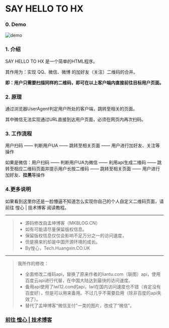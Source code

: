 # SAY HELLO TO HX

### 0. Demo
![demo](https://i.imgur.com/reodkNt.png)

### 1. 介绍
SAY HELLO TO HX 是一个简单的HTML程序。

其作用为：实现 QQ、微信、微博 的加好友（关注）二维码的合并。

**即：用户只需要扫描同样的二维码，即可在以上客户端内直接前往目标用户页面。**

### 2. 原理
通过浏览器UserAgent判定用户所处的客户端，跳转至相关的页面。

其中微信无法实现通过URL直接到达用户页面，必须在网页内再次扫码。

### 3. 工作流程

用户扫码 —— 判断用户UA —— 跳转至相关页面 —— 用户进行加好友、关注等操作

如果是微信：用户扫码 —— 判断用户UA为微信 —— 利用api生成二维码 —— 跳转至相应二维码页面并提示用户长按二维码 —— 跳转至相关页面 —— 用户进行加好友、**拉黑**等操作

### 4.更多说明
如果看到这里你还是一脸懵逼不知道怎么实现你自己的个人自定义二维码页面，请前往 惶心 | 技术博客 阅读教程。

------

>* 源码修改自孟坤博客（MKBLOG.CN）
>* 如有可能请尽量保留版权信息。
>* 保留版权信息仅仅会影响不足万分之一的访问速度，
>* 但是换来的却是中国开源环境的成长。
>* By惶心，Tech.Huangxin.CO.UK

------
>  我所作的修改：
> * 全面修改二维码api，替换了原来作者的liantu.com（联图）api，使用百度云api进行代替，在中国大陆达到最快的访问速度。
> * 备用api使用了lwl12.com的api，lwl在国内访问速度也不错（肯定没有百度好），但是可以用来备用。不过几乎不需要启用（除非百度的api失效了）。
> * 替代了孟坤博客“微信支付”一类的图片，改成了“微信”。




### [前往 惶心 | 技术博客](https://tech.huangxin.co.uk/)
